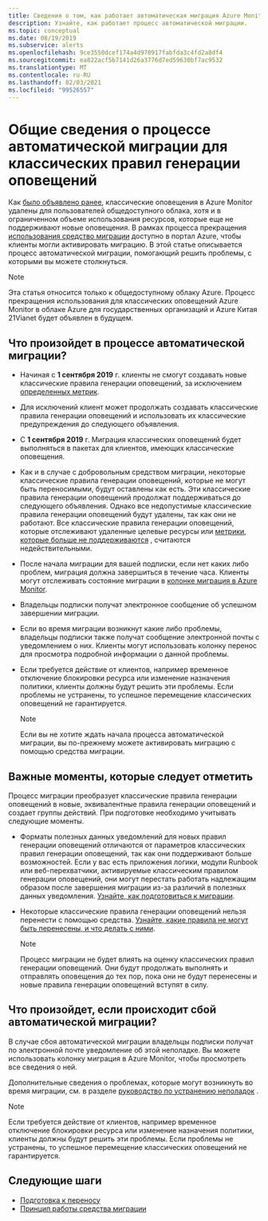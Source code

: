 ```yaml
---
title: Сведения о том, как работает автоматическая миграция Azure Monitor классические оповещения
description: Узнайте, как работает процесс автоматической миграции.
ms.topic: conceptual
ms.date: 08/19/2019
ms.subservice: alerts
ms.openlocfilehash: 9ce3550dcef174a4d970917fabfda3c4fd2a8df4
ms.sourcegitcommit: ea822acf5b7141d26a3776d7ed59630bf7ac9532
ms.translationtype: MT
ms.contentlocale: ru-RU
ms.lasthandoff: 02/03/2021
ms.locfileid: "99526557"
---
```

# <a name="understand-the-automatic-migration-process-for-your-classic-alert-rules"></a>Общие сведения о процессе автоматической миграции для классических правил генерации оповещений

Как [было объявлено ранее](monitoring-classic-retirement.md), классические оповещения в Azure Monitor удалены для пользователей общедоступного облака, хотя и в ограниченном объеме использования ресурсов, которые еще не поддерживают новые оповещения. В рамках процесса прекращения [использования средство миграции](alerts-using-migration-tool.md) доступно в портал Azure, чтобы клиенты могли активировать миграцию.
В этой статье описывается процесс автоматической миграции, помогающий решить проблемы, с которыми вы можете столкнуться.

  > [!NOTE]
  > Эта статья относится только к общедоступному облаку Azure. Процесс прекращения использования для классических оповещений Azure Monitor в облаке Azure для государственных организаций и Azure Китая 21Vianet будет объявлен в будущем.

## <a name="what-will-happen-during-the-automatic-migration-process"></a>Что произойдет в процессе автоматической миграции?

- Начиная с **1 сентября 2019** г. клиенты не смогут создавать новые классические правила генерации оповещений, за исключением [определенных метрик](alerts-understand-migration.md#manually-migrating-classic-alerts-to-newer-alerts).
- Для исключений клиент может продолжать создавать классические правила генерации оповещений и использовать их классические предупреждения до следующего объявления.
- С **1 сентября 2019** г. Миграция классических оповещений будет выполняться в пакетах для клиентов, имеющих классические оповещения.
- Как и в случае с добровольным средством миграции, некоторые классические правила генерации оповещений, которые не могут быть переносимыми, будут оставлены как есть. Эти классические правила генерации оповещений продолжат поддерживаться до следующего объявления. Однако все недопустимые классические правила генерации оповещений будут удалены, так как они не работают.
Все классические правила генерации оповещений, которые отслеживают удаленные целевые ресурсы или [метрики, которые больше не поддерживаются](alerts-understand-migration.md#classic-alert-rules-on-deprecated-metrics) , считаются недействительными.
- После начала миграции для вашей подписки, если нет каких либо проблем, миграция должна завершиться в течение часа. Клиенты могут отслеживать состояние миграции в [колонке миграция в Azure Monitor](https://portal.azure.com/#blade/Microsoft_Azure_Monitoring/MigrationBladeViewModel).
- Владельцы подписки получат электронное сообщение об успешном завершении миграции.
- Если во время миграции возникнут какие либо проблемы, владельцы подписки также получат сообщение электронной почты с уведомлением о них. Клиенты могут использовать колонку перенос для просмотра подробной информации о данной проблемы.
- Если требуется действие от клиентов, например временное отключение блокировки ресурса или изменение назначения политики, клиенты должны будут решить эти проблемы. Если проблемы не устранены, то успешное перемещение классических оповещений не гарантируется.

    > [!NOTE]
    > Если вы не хотите ждать начала процесса автоматической миграции, вы по-прежнему можете активировать миграцию с помощью средства миграции.

## <a name="important-things-to-note"></a>Важные моменты, которые следует отметить

Процесс миграции преобразует классические правила генерации оповещений в новые, эквивалентные правила генерации оповещений и создает группы действий. При подготовке необходимо учитывать следующие моменты.

- Форматы полезных данных уведомлений для новых правил генерации оповещений отличаются от параметров классических правил генерации оповещений, так как они поддерживают больше возможностей. Если у вас есть приложения логики, модули Runbook или веб-перехватчики, активируемые классическим правилом генерации оповещений, они могут перестать работать надлежащим образом после завершения миграции из-за различий в полезных данных уведомления. [Узнайте, как подготовиться к миграции](alerts-prepare-migration.md).

- Некоторые классические правила генерации оповещений нельзя перенести с помощью средства. [Узнайте, какие правила не могут быть перенесены, и что делать с ними](alerts-understand-migration.md#manually-migrating-classic-alerts-to-newer-alerts).

    > [!NOTE]
    > Процесс миграции не будет влиять на оценку классических правил генерации оповещений. Они будут продолжать выполнять и отправлять оповещения до тех пор, пока они не будут перенесены и новые правила генерации оповещений вступят в силу.

## <a name="what-if-the-automatic-migration-fails"></a>Что произойдет, если происходит сбой автоматической миграции?

В случае сбоя автоматической миграции владельцы подписки получат по электронной почте уведомление об этой неполадке. Вы можете использовать колонку миграция в Azure Monitor, чтобы просмотреть все сведения о ней.

Дополнительные сведения о проблемах, которые могут возникнуть во время миграции, см. в разделе [руководство по устранению неполадок](alerts-understand-migration.md#common-problems-and-remedies) .

  > [!NOTE]
  > Если требуется действие от клиентов, например временное отключение блокировки ресурса или изменение назначения политики, клиенты должны будут решить эти проблемы. Если проблемы не устранены, то успешное перемещение классических оповещений не гарантируется.

## <a name="next-steps"></a>Следующие шаги

- [Подготовка к переносу](alerts-prepare-migration.md)
- [Принцип работы средства миграции](alerts-understand-migration.md)
